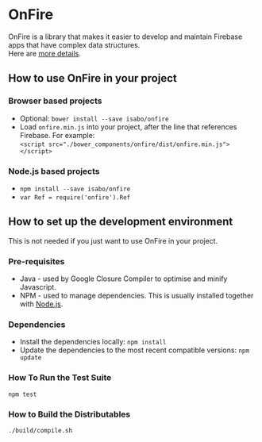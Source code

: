 # OnFire
OnFire is a library that makes it easier to develop and maintain Firebase apps that have complex
data structures.  
Here are [more details](https://github.com/isabo/onfire/wiki/OnFire-Goals-&-Requirements).

## How to use OnFire in your project
### Browser based projects
* Optional: `bower install --save isabo/onfire`
* Load `onfire.min.js` into your project, after the line that references Firebase. For example:  
  `<script src="./bower_components/onfire/dist/onfire.min.js"></script>`

### Node.js based projects
* `npm install --save isabo/onfire`
* `var Ref = require('onfire').Ref`

## How to set up the development environment
This is not needed if you just want to use OnFire in your project.

### Pre-requisites
* Java - used by Google Closure Compiler to optimise and minify Javascript.
* NPM - used to manage dependencies. This is usually installed together with
  [Node.js](https://nodejs.org/).

### Dependencies
* Install the dependencies locally: `npm install`
* Update the dependencies to the most recent compatible versions: `npm update`

### How To Run the Test Suite
`npm test`

### How to Build the Distributables
`./build/compile.sh`
